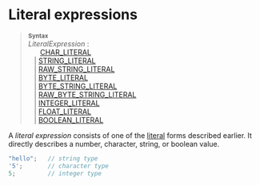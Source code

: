 # Literal expressions

> **<sup>Syntax</sup>**\
> _LiteralExpression_ :\
> &nbsp;&nbsp; &nbsp;&nbsp; [CHAR_LITERAL]\
> &nbsp;&nbsp; | [STRING_LITERAL]\
> &nbsp;&nbsp; | [RAW_STRING_LITERAL]\
> &nbsp;&nbsp; | [BYTE_LITERAL]\
> &nbsp;&nbsp; | [BYTE_STRING_LITERAL]\
> &nbsp;&nbsp; | [RAW_BYTE_STRING_LITERAL]\
> &nbsp;&nbsp; | [INTEGER_LITERAL]\
> &nbsp;&nbsp; | [FLOAT_LITERAL]\
> &nbsp;&nbsp; | [BOOLEAN_LITERAL]

A _literal expression_ consists of one of the [literal] forms described earlier.
It directly describes a number, character, string, or boolean value.

```rust
"hello";   // string type
'5';       // character type
5;         // integer type
```

[CHAR_LITERAL]: ../tokens.html#character-literals
[STRING_LITERAL]: ../tokens.html#string-literals
[RAW_STRING_LITERAL]: ../tokens.html#raw-string-literals
[BYTE_LITERAL]: ../tokens.html#byte-literals
[BYTE_STRING_LITERAL]: ../tokens.html#byte-string-literals
[RAW_BYTE_STRING_LITERAL]: ../tokens.html#raw-byte-string-literals
[INTEGER_LITERAL]: ../tokens.html#integer-literals
[FLOAT_LITERAL]: ../tokens.html#floating-point-literals
[BOOLEAN_LITERAL]: ../tokens.html#boolean-literals
[literal]: ../tokens.html#literals
